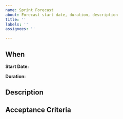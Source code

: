 ```yaml
---
name: Sprint Forecast
about: Forecast start date, duration, description
title: ''
labels: ''
assignees: ''

---
```


## When
**Start Date:** 

**Duration:** 

## Description

## Acceptance Criteria
